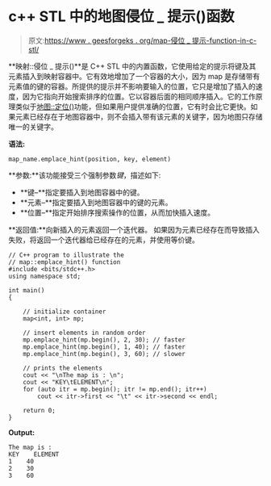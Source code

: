 # c++ STL 中的地图侵位 _ 提示()函数

> 原文:[https://www . geesforgeks . org/map-侵位 _ 提示-function-in-c-stl/](https://www.geeksforgeeks.org/map-emplace_hint-function-in-c-stl/)

**映射::侵位 _ 提示()**是 C++ STL 中的内置函数，它使用给定的提示将键及其元素插入到映射容器中。它有效地增加了一个容器的大小，因为 map 是存储带有元素值的键的容器。所提供的提示并不影响要输入的位置，它只是增加了插入的速度，因为它指向开始搜索排序的位置。它以容器后面的相同顺序插入。它的工作原理类似于[地图::定位()](https://www.geeksforgeeks.org/map-emplace-in-c-stl/)功能，但如果用户提供准确的位置，它有时会比它更快。如果元素已经存在于地图容器中，则不会插入带有该元素的关键字，因为地图只存储唯一的关键字。

**语法:**

```
map_name.emplace_hint(position, key, element)

```

**参数:**该功能接受三个强制参数*键*，描述如下:

*   **键–**指定要插入到地图容器中的键。
*   **元素–**指定要插入到地图容器中的键的元素。
*   **位置–**指定开始排序搜索操作的位置，从而加快插入速度。

**返回值:**向新插入的元素返回一个迭代器。
如果因为元素已经存在而导致插入失败，将返回一个迭代器给已经存在的元素，并使用等价键。

```
// C++ program to illustrate the
// map::emplace_hint() function
#include <bits/stdc++.h>
using namespace std;

int main()
{

    // initialize container
    map<int, int> mp;

    // insert elements in random order
    mp.emplace_hint(mp.begin(), 2, 30); // faster
    mp.emplace_hint(mp.begin(), 1, 40); // faster
    mp.emplace_hint(mp.begin(), 3, 60); // slower

    // prints the elements
    cout << "\nThe map is : \n";
    cout << "KEY\tELEMENT\n";
    for (auto itr = mp.begin(); itr != mp.end(); itr++)
        cout << itr->first << "\t" << itr->second << endl;

    return 0;
}
```

**Output:**

```
The map is : 
KEY    ELEMENT
1    40
2    30
3    60

```